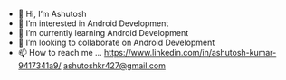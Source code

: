 - 👋 Hi, I’m Ashutosh
- 👀 I’m interested in Android Development
- 🌱 I’m currently learning Android Development
- 💞️ I’m looking to collaborate on Android Development
- 📫 How to reach me ... https://www.linkedin.com/in/ashutosh-kumar-9417341a9/    ashutoshkr427@gmail.com

<!---
Ashutosh is a ✨ special ✨ repository because its `README.md` (this file) appears on your GitHub profile.
You can click the Preview link to take a look at your changes.
--->
